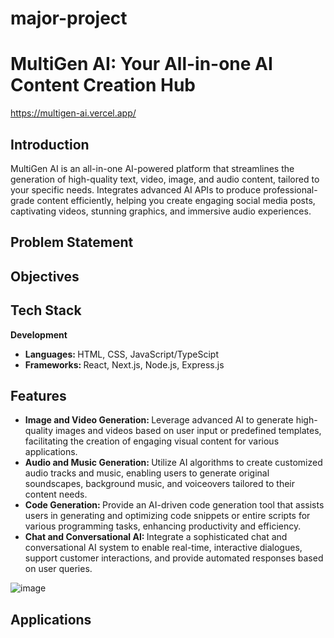 # major-project
# MultiGen AI: Your All-in-one AI Content Creation Hub 
https://multigen-ai.vercel.app/

## Introduction
MultiGen AI is an all-in-one AI-powered platform that streamlines the generation of high-quality text, video, image, and audio content, tailored to your specific needs.
Integrates advanced AI APIs to produce professional-grade content efficiently, helping you create engaging social media posts, captivating videos, stunning graphics, and immersive audio experiences.

## Problem Statement

## Objectives

## Tech Stack
<b> Development </b>
- <b> Languages: </b> HTML, CSS, JavaScript/TypeScipt
- <b> Frameworks: </b> React, Next.js, Node.js, Express.js

## Features

- <b> Image and Video Generation: </b> Leverage advanced AI to generate high-quality images and videos based on user input or predefined templates, facilitating the creation of engaging visual content for various applications.
 
- <b> Audio and Music Generation: </b> Utilize AI algorithms to create customized audio tracks and music, enabling users to generate original soundscapes, background music, and voiceovers tailored to their content needs.
 
- <b> Code Generation: </b> Provide an AI-driven code generation tool that assists users in generating and optimizing code snippets or entire scripts for various programming tasks, enhancing productivity and efficiency.
 
- <b> Chat and Conversational AI: </b> Integrate a sophisticated chat and conversational AI system to enable real-time, interactive dialogues, support customer interactions, and provide automated responses based on user queries.

![image](https://github.com/user-attachments/assets/31c1e7a8-b440-4f72-87d6-2549e5d7f8db)


## Applications

